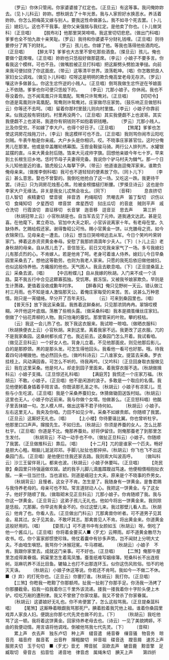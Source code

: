 <!-- { "loadSidebar": true } -->
　　〔罗云〕你休只管闹。你家婆婆接了红定也。〔正旦云〕有这等事。我问俺妳妳去。〔见卜儿科云〕妳妳。想秋胡去了十年光景。我与人家担好水换恶水。养活着妳妳。你怎么把梅英又嫁与别人。要我这性命做甚么。我不如寻个死去罢。〔卜儿云〕媳妇儿。这也不干我事。是你父亲强揣与我红定。是他卖了你也。〔卜儿做哭科〕〔正旦唱〕
　　【脱布衫】他那里哭哭啼啼。我这里切切悲悲。〔做出门科唱〕爹爹也全不怕九故十亲笑耻。〔罗云〕我待和你婆婆平分财礼钱哩。〔正旦唱〕则待要停分了两下的财礼。
　　〔罗云〕孩儿也。你嫁了他。等我也落得他些酒肉吃。〔正旦唱〕
　　【醉太平】爹爹也大古里不曾吃那些酒食。〔搽旦云〕孩儿。俺也要做个筵席哩。〔正旦唱〕妳妳也只恁般好做那筵席。〔李云〕小娘子不要多言。你看我这个模样。可也不丑。〔做嘴脸被正旦打科唱〕把这厮劈头劈脸泼拳搥。向前来我可便挝挠了你这面皮。〔带云〕这等清平世界。浪荡乾坤。〔唱〕你怎敢把良人家妇女公调戏。〔做见卜儿科唱〕哎呀这是明明的欺负俺高堂老母无存济。〔罗云〕嚷这许多做甚么。你这生忿忤逆的小贱人。〔正旦唱〕倒骂我做生忿忤逆在爷娘面上不依随。爹爹也你可便只恁般下的。
　　〔李云〕兀那小娘子。你休闹。我也不辱没着你。岂不闻鸾凰只许鸾凰配。鸳鸯只许鸳鸯对。〔正旦唱〕
　　【叨叨令】你道是鸾凰则许鸾凰配。鸳鸯则许鸳鸯对。庄家做尽庄家势。〔鼓乐响正旦做怒科云〕你等还不去呵。〔唱〕留着你那村里鼓儿则向村里擂。〔李云〕小娘子你靠前来。似我这般有铜钱的。村里再没两个。〔正旦唱〕其实我便觑不上也波哥。其实我便觑不上也波哥。我道你有铜钱则不如抱着铜钱睡。
　　〔罗云〕兀那小贱人。比及你受穷。不如嫁了李大户。也得个好日子。〔正旦唱〕
　　【煞尾】爹爹也怎使这洞房花烛拖刀计。〔李云〕我这模样可也不丑。〔正旦唱〕我则骂你闹市云阳吃剑贼。牛表牛觔是你亲戚。大户乡头是你相识。哎。不晓事庄家甚官位。这时分俺男儿在那里。他或是皁盖雕轮绣幕围。玉辔金鞍骏马骑。两行公人排列齐。水罐银盆摆的直。斗来大黄金肘后随。箔来大元戎帅字旗。回想他亲娘今年七十岁。早来到土长根生旧乡地。恁时节母子夫妻得完备。我说你个驴马村夫为雠气。那一个日头儿知他是近的谁。狼虎般公人每拏下伊。〔带云〕他道谁迤逗俺浑家来。谁欺负俺母亲来。〔做推李倒科唱〕我可也不道轻轻的便素放了你。〔同卜儿下〕
　　〔李云〕甚么意思。娶也不曾娶的。我倒吃他抢白了这一场。又吃这一跌。我更待干罢。〔诗云〕只为洞房花烛惹心焦。险被金榜擂槌打断腰。〔罗搽旦诗云〕这也是你李家大户无缘法。非关是我女儿忒煞会妆幺。〔同下〕
　　〔音释〕
　　息丧挤切　日人智切　疾精妻切　壁音彼　摔音洒　杓绳昭切　笊嘲去声　笛丁梨切　识伤以切　食绳知切　夕星西切　噤音禁　席星西切　挝庄瓜切　的音底　贼则平声　戚仓洗切　行霞浪切　直征移切　长音掌　迤音移　逗音豆　思去声
　　第三折
　　〔秋胡冠带上云〕小官秋胡是也。自当军去见了元帅。道我通文达武。甚是见喜。在他麾下。累立奇功。官加中大夫之职。小官诉说离家十年。有老母在堂。久缺侍养。乞赐给假还家。谢得鲁昭公可怜。赐小官黄金一饼。以充膳母之资。如今衣锦荣归。见母亲走一遭去。〔诗云〕想当日哭啼啼远去从军。今日个笑吟吟荣转家门。捧着这赤资资黄金奉母。安慰了我那娇滴滴年少夫人。〔下〕〔卜儿上云〕老身秋胡的母亲。自从孩儿去了。音信皆无。前日又吃我亲家气了一场。多亏我媳妇儿有那贞烈的心。不肯嫁人。若是他肯了呵。老身可着谁人侍养。媳妇儿今日早桑园里采桑去了。想他这等勤劳。也则为我老人家来。只愿的我死后依旧做他媳妇。也似这般侍养他。方纔报的他也。天气困人。我且去歇息咱。〔下〕〔正旦提桑篮上云〕采桑去波。〔唱〕
　　【中吕粉蝶儿】自从我嫁的秋胡。入门来不成一个活路。莫不我五行中合见这鳏寡孤独。受饥寒。捱冻馁。又被我爷娘家欺负。早则是生计萧疎。更值着没收成歉年时序。
　　【醉春风】俺只见野树一天云。错认做江村三月雨。也不知是谁人激恼那天公。着俺庄家每受的来苦。苦。说甚么万种恩情。刚只是一宵缱绻。早分开了百年夫妇。
　　〔云〕可来到桑园里也。〔唱〕
　　【普天乐】放下我这采桑篮。我拣着这鲜桑树。只见那浓阴冉冉。翠锦哎模糊。冲开他这叶底烟。荡散了些梢头露。〔做采桑科唱〕我本是摘茧缫丝庄家妇。倒做了个拈花弄柳的人物。我只怕淹的蚕饥。那里管采的叶败。攀的枝枯。
　　〔云〕我这一会儿热了也。脱下我这衣服来。我试晾一晾咱。〔做晒衣服科〕〔秋胡换便衣上云〕小官秋胡。来到这里。离着我家不远。我更改了这衣服。兀的不是我家桑园。这桑树都长成了也。我近前去。这桑园门怎么开着。我试看咱。〔做见正旦科云〕一个好女人也。背身儿立着。不见他那面皮。则见他那后影儿。白的是那脖颈。黑的是那头发。可怎生得他回头。我看他一看可也好那。哦。待我着四句诗嘲拨他。他必然回头也。〔做吟科诗云〕二八谁家女。提篮去采桑。罗衣挂枝上。风动满园香。可怎么不听的。待我再吟。〔又吟科〕〔正旦回身取衣服做见云〕我在这里采桑。他是何人。却走到园子里面来。着我穿衣服不迭。〔秋胡做揖科云〕小娘子支揖。〔正旦惊还礼科唱〕
　　【满庭芳】我慌还一个庄家万福。〔秋胡云〕不敢。小娘子。〔正旦唱〕他不是闲游的浪子。多敢是一个取应的名儒。我见他便躬着身插着手陪言语。你既读那孔圣之书。〔秋胡云〕小娘子有凉浆儿。觅些与小生吃波。〔正旦唱〕我是个采桑养蚕妇女。休猜做锄田送饭村姑。〔秋胡云〕这里也无人。小娘子你近前来。我与你做个女壻。怕做甚么。〔正旦怒科唱〕他酩子里丢抹娘一句。怎人模人样。做出这等不君子待何如。
　　〔秋胡云〕小娘子。左右这里无人。我央及你咱。力田不如见少年。采桑不如嫁贵郎。你随顺了我罢。〔正旦云〕这厮好无礼也。〔唱〕
　　【上小楼】你待要谐比翼。你也曾听杜宇。他那里口口声声。撺掇先生。不如归去。〔秋胡云〕你须是养蚕的女人。怎么比那杜宇。〔正旦唱〕你道是不比。俺那养蚕处。好将伊留住。则俺那蚕老了到那里怎生发付。
　　〔秋胡背云〕不动一动手也不中。〔做扯正旦科云〕小娘子。你随顺了我罢。〔正旦做推科云〕靠后。〔唱〕
　　【十二月】兀的是谁家一个匹夫。畅好是胆大心粗。眼脑儿涎涎邓邓。手脚儿扯扯也那捽捽。〔秋胡云〕你飞也飞不出这桑园门去。〔正旦唱〕是他便拦住我还家去路。我则索大叫波高呼。
　　〔做叫科云〕沙三王留伴哥儿。都来也波。〔秋胡云〕小娘子休要叫。〔正旦唱〕
　　【尧民歌】桑园里只待强逼做欢娱。諕的我手儿脚儿滴羞蹀躞战笃速。他便相偎相抱扯衣服。一来一往当拦住。当也波初。则道是峨冠士大夫。原来是个不晓事的乔男女。
　　〔秋胡背云〕且慢者。这女子不肯。怎生是了。我随身有一饼黄金。是鲁君赐与我侍养老母的。母亲可也不知。常言道财动人心。我把这一饼黄金。与了这女子。他好歹随顺了我。〔做取砌末见正旦科云〕兀那小娘子。你肯随顺了我。我与你这一饼黄金。〔正旦背云〕这弟子孩儿无礼也。他如今将出一饼黄金来。我则除是恁般。兀那厮。你早说有黄金不的。你过这壁儿来。我过那壁儿看人去。〔秋胡云〕他肯了也。你看人去。〔正旦做出门科云〕兀那禽兽你听者。可不道男子见其金。易其过。女子见其金。不敢坏其志。那禽兽见人不肯。将出黄金来。你道黄金这般好用的。〔唱〕
　　【耍孩儿】可不道书中有女颜如玉〔秋胡云〕呀。倒吃了他一个酱瓜儿。〔正旦唱〕你将着金要买人■〈歹尤〉云殢雨。却不道黄金散尽为收书。哎。你个富家郎惯使珍珠。倚仗着囊中有钞多声势。岂不闻财上分明大丈夫。不由咱生嗔怒。我骂你个沐猴冠冕。牛马襟裾。
　　〔秋胡云〕小娘子　不肯。我跟你家里去。成就这门亲事。可不好也。〔正旦唱〕
　　【二煞】俺那牛屋里怎成得美眷烟。鸦窠里怎生着鸾凤雏。蚕茧纸难写姻缘簿。短桑科长不出连枝树。沤麻坑养不活比目鱼。辘轴上也打不出那连环玉。似你这伤风败俗。怕不的地灭天诛。
　　〔秋胡云〕小娘子休这等说。你若还不肯呵。我如今一不做二不休。■〈扌弃〉的打死你也。〔正旦云〕你要打谁。〔秋胡云〕我打你。〔正旦唱〕
　　【三煞】你矁我一矁黥了你那额颅。扯我一扯削了你那手足。你汤我一汤拷了你那腰截骨。掐我一掐我着你三千里外该流递。搂我一搂我着你十字阶头便上木驴。哎吃万剐的遭刑律。我又不曾掀了你家坟墓。我又不曾杀了你家眷属。
　　〔秋胡云〕这婆娘好无礼也。你不肯便罢了。怎么这般骂我。〔正旦提桑篮科唱〕
　　【尾煞】这厮睁着眼觑我骂那死尸。腆着脸着我咒他上祖。谁着你桑园里戏弄人家良人妇。便跳出你那七代先灵也做不的主。〔下〕
　　〔秋胡云〕我吃他骂了这一顿。我将着这饼黄金。回家侍养老母去也。〔诗云〕一见了美貌娉婷。不由的我便动情。用言语将他调戏。倒被他骂我七代先灵。〔下〕
　　〔音释〕
　　累上声　衣去声　独东卢切　种上声　缱音遣　绻音眷　缫音骚　物音务　晾音亮　福音府　酩音茗　出音杵　撺粗酸切　捽音祖　碟音迭　躞音屑　速苏上声　服房夫切　玉于句切　■〈歹尤〉音尤　殢音腻　沤欧去声　辘音鹿　黥音擎　足臧取切　骨音古　掐音恰　递音地　律音虑　属绳朱切　腆天上声
　　第四折

